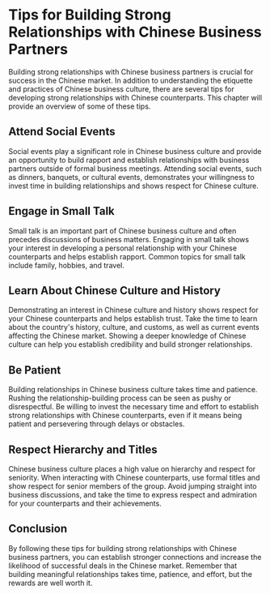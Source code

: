 Tips for Building Strong Relationships with Chinese Business Partners
============================================================================================================================

Building strong relationships with Chinese business partners is crucial for success in the Chinese market. In addition to understanding the etiquette and practices of Chinese business culture, there are several tips for developing strong relationships with Chinese counterparts. This chapter will provide an overview of some of these tips.

Attend Social Events
--------------------

Social events play a significant role in Chinese business culture and provide an opportunity to build rapport and establish relationships with business partners outside of formal business meetings. Attending social events, such as dinners, banquets, or cultural events, demonstrates your willingness to invest time in building relationships and shows respect for Chinese culture.

Engage in Small Talk
--------------------

Small talk is an important part of Chinese business culture and often precedes discussions of business matters. Engaging in small talk shows your interest in developing a personal relationship with your Chinese counterparts and helps establish rapport. Common topics for small talk include family, hobbies, and travel.

Learn About Chinese Culture and History
---------------------------------------

Demonstrating an interest in Chinese culture and history shows respect for your Chinese counterparts and helps establish trust. Take the time to learn about the country's history, culture, and customs, as well as current events affecting the Chinese market. Showing a deeper knowledge of Chinese culture can help you establish credibility and build stronger relationships.

Be Patient
----------

Building relationships in Chinese business culture takes time and patience. Rushing the relationship-building process can be seen as pushy or disrespectful. Be willing to invest the necessary time and effort to establish strong relationships with Chinese counterparts, even if it means being patient and persevering through delays or obstacles.

Respect Hierarchy and Titles
----------------------------

Chinese business culture places a high value on hierarchy and respect for seniority. When interacting with Chinese counterparts, use formal titles and show respect for senior members of the group. Avoid jumping straight into business discussions, and take the time to express respect and admiration for your counterparts and their achievements.

Conclusion
----------

By following these tips for building strong relationships with Chinese business partners, you can establish stronger connections and increase the likelihood of successful deals in the Chinese market. Remember that building meaningful relationships takes time, patience, and effort, but the rewards are well worth it.

